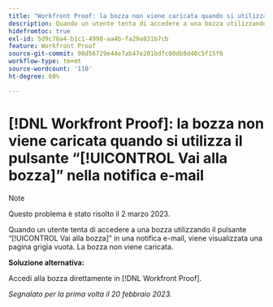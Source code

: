 ```yaml
---
title: "Workfront Proof: la bozza non viene caricata quando si utilizza il pulsante Vai alla bozza nella notifica e-mail"
description: Quando un utente tenta di accedere a una bozza utilizzando il pulsante Vai alla bozza in una notifica e-mail, viene visualizzata una pagina grigia vuota. La bozza non viene caricata.
hidefromtoc: true
exl-id: 5d9c78a4-b1c1-4998-aa4b-fa29a831b7cb
feature: Workfront Proof
source-git-commit: 98d56729e44e7ab47e201bdfc00db8d40c5f15f6
workflow-type: tm+mt
source-wordcount: '110'
ht-degree: 60%

---
```


# [!DNL Workfront Proof]: la bozza non viene caricata quando si utilizza il pulsante “[!UICONTROL Vai alla bozza]” nella notifica e-mail

>[!NOTE]
>
>Questo problema è stato risolto il 2 marzo 2023.

Quando un utente tenta di accedere a una bozza utilizzando il pulsante “[!UICONTROL Vai alla bozza]” in una notifica e-mail, viene visualizzata una pagina grigia vuota. La bozza non viene caricata.

**Soluzione alternativa:**

Accedi alla bozza direttamente in [!DNL Workfront Proof].

_Segnalato per la prima volta il 20 febbraio 2023._
